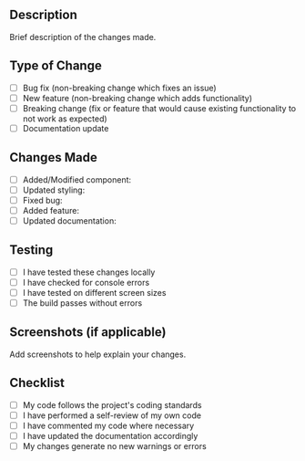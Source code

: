 ## Description

Brief description of the changes made.

## Type of Change

- [ ] Bug fix (non-breaking change which fixes an issue)
- [ ] New feature (non-breaking change which adds functionality)
- [ ] Breaking change (fix or feature that would cause existing functionality to not work as expected)
- [ ] Documentation update

## Changes Made

- [ ] Added/Modified component:
- [ ] Updated styling:
- [ ] Fixed bug:
- [ ] Added feature:
- [ ] Updated documentation:

## Testing

- [ ] I have tested these changes locally
- [ ] I have checked for console errors
- [ ] I have tested on different screen sizes
- [ ] The build passes without errors

## Screenshots (if applicable)

Add screenshots to help explain your changes.

## Checklist

- [ ] My code follows the project's coding standards
- [ ] I have performed a self-review of my own code
- [ ] I have commented my code where necessary
- [ ] I have updated the documentation accordingly
- [ ] My changes generate no new warnings or errors
